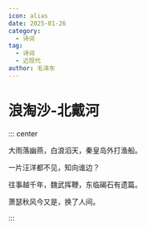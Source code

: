 ```yaml
---
icon: alias
date: 2025-01-26
category:
  - 诗词
tag:
  - 诗词
  - 近现代
author: 毛泽东
---
```


# 浪淘沙-北戴河

<!-- more -->




::: center 

大雨落幽燕，白浪滔天，秦皇岛外打渔船。

一片汪洋都不见，知向谁边？

往事越千年，魏武挥鞭，东临碣石有遗篇。

萧瑟秋风今又是，换了人间。

:::


